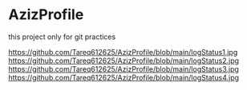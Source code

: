 # AzizProfile
this project only for git practices 

https://github.com/Tareq612625/AzizProfile/blob/main/logStatus1.jpg
https://github.com/Tareq612625/AzizProfile/blob/main/logStatus2.jpg
https://github.com/Tareq612625/AzizProfile/blob/main/logStatus3.jpg
https://github.com/Tareq612625/AzizProfile/blob/main/logStatus4.jpg
